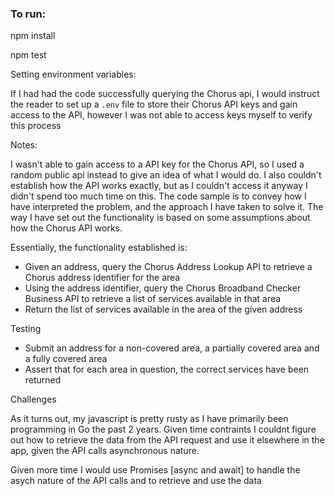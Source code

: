 ### To run:

npm install 

npm test

Setting environment variables:

If I had had the code successfully querying the Chorus api, I would instruct the reader to set up a `.env` file to store their Chorus API keys and gain access to the API, however I was not able to access keys myself to verify this process


Notes:

I wasn't able to gain access to a API key for the Chorus API, so I used a random public api instead to give an idea of what I would do. I also couldn't establish how the API works exactly, but as I couldn't access it anyway I didn't spend too much time on this. The code sample is to convey how I have interpreted the problem, and the approach I have taken to solve it. The way I have set out the functionality is based on some assumptions about how the Chorus API works.

Essentially, the functionality established is:

- Given an address, query the Chorus Address Lookup API to retrieve a Chorus address identifier for the area
- Using the address identifier, query the Chorus Broadband Checker Business API to retrieve a list of services available in that area
- Return the list of services available in the area of the given address

Testing

- Submit an address for a non-covered area, a partially covered area and a fully covered area
- Assert that for each area in question, the correct services have been returned

Challenges

As it turns out, my javascript is pretty rusty as I have primarily been programming in Go the past 2 years. Given time contraints I couldnt figure out how to retrieve the data from the API request and use it elsewhere in the app, given the API calls asynchronous nature. 

Given more time I would use Promises [async and await] to handle the asych nature of the API calls and to retrieve and use the data
